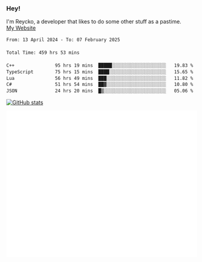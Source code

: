 ### Hey!
I'm Reycko, a developer that likes to do some other stuff as a pastime.  
[My Website](https://reycko.root.sx)

<!--START_SECTION:wakasection-->

```txt
From: 13 April 2024 - To: 07 February 2025

Total Time: 459 hrs 53 mins

C++               95 hrs 19 mins  █████░░░░░░░░░░░░░░░░░░░░   19.83 %
TypeScript        75 hrs 15 mins  ████░░░░░░░░░░░░░░░░░░░░░   15.65 %
Lua               56 hrs 49 mins  ███░░░░░░░░░░░░░░░░░░░░░░   11.82 %
C#                51 hrs 54 mins  ██▓░░░░░░░░░░░░░░░░░░░░░░   10.80 %
JSON              24 hrs 20 mins  █▒░░░░░░░░░░░░░░░░░░░░░░░   05.06 %
```

<!--END_SECTION:wakasection-->

[![GitHub stats](https://github-readme-stats.vercel.app/api?username=Reycko&show_icons=true&theme=dark&hide_title=true&count_private=true)](https://github.com/anuraghazra/github-readme-stats)

![Metrics](/github-metrics.svg)
